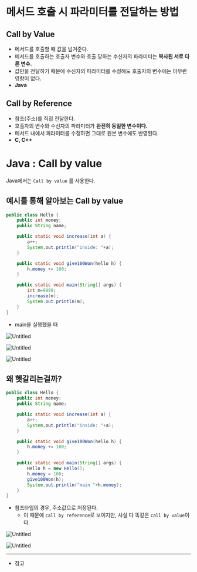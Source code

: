 # 메서드 호출 시 파라미터를 전달하는 방법

## Call by Value

-   메서드를 호출할 때 값을 넘겨준다.
-   메서드를 호출하는 호출자 변수와 호출 당하는 수신자의 파라미터는 **복사된 서로 다른 변수.**
-   값만을 전달하기 때문에 수신자의 파라미터를 수정해도 호출자의 변수에는 아무런 영향이 없다.
-   **Java**

## Call by Reference

-   참조(주소)를 직접 전달한다.
-   호출자의 변수와 수신자의 파라미터가 **완전히 동일한 변수이다.**
-   메서드 내에서 파라미터를 수정하면 그대로 원본 변수에도 반영된다.
-   **C, C++**

# Java : Call by value

Java에서는 `Call by value` 를 사용한다.

## 예시를 통해 알아보는 Call by value

```java
public class Hello {
	public int money;
	public String name;

	public static void increase(int a) {
		a++;
		System,out.println("inside: "+a);
	}

	public static void give100Won(hello h) {
		h.money += 100;
	}

	public static void main(String[] args) {
		int m=9999;
		increase(m);
		System.out.println(m);
	}
}
```

-   main을 실행했을 때

![Untitled](https://www.notion.so/image/https%3A%2F%2Fs3-us-west-2.amazonaws.com%2Fsecure.notion-static.com%2Fe8fab9ad-3d4b-4893-a39b-5391357f6ec5%2FUntitled.png?id=88f609d7-cff1-4929-89ce-3cfdfc96e5fd&table=block&spaceId=1feb7462-9c33-4bf1-b0bb-7973d34ffaf2&width=2000&userId=180a704c-6552-4796-9dd2-ab125439ed98&cache=v2)

![Untitled](https://www.notion.so/image/https%3A%2F%2Fs3-us-west-2.amazonaws.com%2Fsecure.notion-static.com%2F6f7206d7-ddd7-4ef7-b114-f81787e85197%2FUntitled.png?id=de87e4fd-296c-43f9-a6a7-925750b993ee&table=block&spaceId=1feb7462-9c33-4bf1-b0bb-7973d34ffaf2&width=2000&userId=180a704c-6552-4796-9dd2-ab125439ed98&cache=v2)

![Untitled](https://www.notion.so/image/https%3A%2F%2Fs3-us-west-2.amazonaws.com%2Fsecure.notion-static.com%2F04e00004-228c-4b6a-9372-29169c1de101%2FUntitled.png?id=702388d6-8b26-4fca-84ea-ba6ee567448c&table=block&spaceId=1feb7462-9c33-4bf1-b0bb-7973d34ffaf2&width=2000&userId=180a704c-6552-4796-9dd2-ab125439ed98&cache=v2)

## 왜 헷갈리는걸까?

```java
public class Hello {
	public int money;
	public String name;

	public static void increase(int a) {
		a++;
		System,out.println("inside: "+a);
	}

	public static void give100Won(hello h) {
		h.money += 100;
	}

	public static void main(String[] args) {
		Hello h = new Hello();
		h.money = 100;
		give100Won(h);
		System.out.println("main "+h.money);
	}
}
```

-   참조타입의 경우, 주소값으로 저장된다.
    -   이 때문에 `call by reference`로 보이지만, 사실 다 똑같은 `call by value`이다.

![Untitled](https://www.notion.so/image/https%3A%2F%2Fs3-us-west-2.amazonaws.com%2Fsecure.notion-static.com%2Fed29f55a-83f2-40a9-bae8-2f4c010a57c7%2FUntitled.png?id=dd5cf0e7-575c-4ee5-8a7d-ae794cbf7b5c&table=block&spaceId=1feb7462-9c33-4bf1-b0bb-7973d34ffaf2&width=2000&userId=180a704c-6552-4796-9dd2-ab125439ed98&cache=v2)

![Untitled](https://www.notion.so/image/https%3A%2F%2Fs3-us-west-2.amazonaws.com%2Fsecure.notion-static.com%2Ffc355c5d-9765-4acd-a0ca-80ea762caa8f%2FUntitled.png?id=c2ca0ec2-17ea-43a8-a15b-a8113601734a&table=block&spaceId=1feb7462-9c33-4bf1-b0bb-7973d34ffaf2&width=2000&userId=180a704c-6552-4796-9dd2-ab125439ed98&cache=v2)

---

-   참고